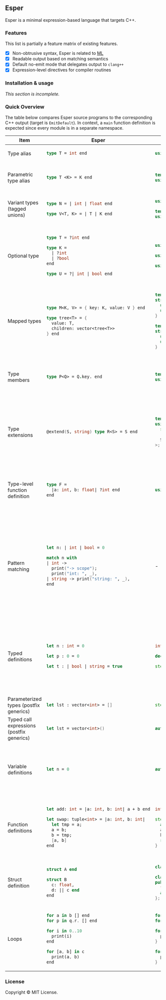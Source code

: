 ## Esper

Esper is a minimal expression-based language that targets C++.

### Features

This list is partially a feature matrix of existing features.

- [x] Non-obtrusive syntax, Esper is related to [ML](<https://en.wikipedia.org/wiki/ML_(programming_language)>)
- [x] Readable output based on matching semantics
- [x] Default no-emit mode that delegates output to `clang++`
- [x] Expression-level directives for compiler routines

### Installation & usage

_This section is incomplete._

### Quick Overview

The table below compares Esper source programs to the corresponding C++ output (target is `EmitDefault`). In context, a `main` function definition is expected since every module is in a separate namespace.

<table><thead>
<tr>
<th>Item</th>
<th>Esper</th>
<th>C++</th>
<th>Description</th>
</tr></thead>
<tbody>

<!-- Type alias -->
<tr>
<td>Type alias</td>
<td>

```fs
type T = int end
```

</td>
<td>

```cpp
using T = int;
```

</td>
<td>

_-_

</td>
</tr>

<!-- Parametric type alias -->
<tr>
<td>Parametric type alias</td>
<td>

```fs
type T <K> = K end
```

</td>
<td>

```cpp
template<typename K>
using T = K;
```

</td>
<td>

_Type parameters are required when instantiating._

</td>
</tr>

<!-- Variant types (tagged unions) -->
<tr>
<td>Variant types (tagged unions)</td>
<td>

```fs
type N = | int | float end

type V<T, K> = | T | K end
```

</td>
<td>

```cpp
using N = std::variant<int, float>;

template<typename T, typename K>
using V = std::variant<T, K>;
```

</td>
<td>

_-_

</td>
</tr>

<!-- Optional type -->
<tr>
<td>Optional type</td>
<td>

```fs
type T = ?int end

type K =
  | ?int
  | ?bool
end

type U = ?| int | bool end
```

</td>
<td>

```cpp
using T = std::optional<int>;

using K = std::variant<std::optional<int>, std::optional<bool>>;

using U = std::optional<std::variant<int, bool>>;
```

</td>
<td>

_Alias of `std::optional`. Wraps type expressions to the right. Variant of optionals is not an optional of variant of types._

</td>
</tr>

<!-- Mapped types -->
<tr>
<td>Mapped types</td>
<td>

```fs
type M<K, V> = { key: K, value: V } end

type tree<T> = {
  value: T,
  children: vector<tree<T>>
} end
```

</td>
<td>

```cpp
template<typename K, typename V>
struct M {
  using key   = K;
  using value = V;
}

template<typename T>
struct tree {
  using value      = T;
  using children   = std::vector<tree<T>>;
}
```

</td>
<td>

_Represents structural definitions that can be passed as signatures in polymorphic functions._

</td>
</tr>

<!-- Type members -->
<tr>
<td>Type members</td>
<td>

```fs
type P<Q> = Q.key. end
```

</td>
<td>

```cpp
template<typename Q>
using P = Q::key;
```

</td>
<td>

_Overloads the `::` syntax when accessing members of type expressions._

</td>
</tr>

<!-- Type extensions -->
<tr>
<td>Type extensions</td>
<td>

```fs
@extend(S, string) type R<S> = S end
```

</td>
<td>

```cpp
template<typename S>
using R = std::enable_if_t<
  std::is_same<
    S, std::string>::value
  S
>;
```

</td>
<td>

_`@extend` modifier required to apply parametric extended types. Ensures fst extends snd or incurs an error without static assertion._

</td>
</tr>

<!-- Type-level function definition -->
<tr>
<td>Type-level function definition</td>
<td>

```fs
type F =
  |a: int, b: float| ?int end
end
```

</td>
<td>

```cpp
using F = std::function<std::optional<int>(int, int)>;
```

</td>
<td>

_Return types are parsed as `type_expr` rule, values are treated as types regardless._

</td>
</tr>

<!-- Pattern matching -->
<tr>
<td>Pattern matching</td>
<td>

```fs
let n: | int | bool = 0

match n with
| int ->
  print("-> scope");
  print("int: ", _),
| string -> print("string: ", _),
end
```

</td>
<td>

_-_

</td>
<td>

_Non-exhaustive matching, inner values captured as the `_` symbol. Requires `std::visit` and decaying inner value to base value types. Ideally, `get_if` and `holds_alternative` are performant but not as rigorous._

</td>
</tr>

<!-- typed variable definitions -->
<tr>
<td>Typed definitions</td>
<td>

```fs
let n : int = 0

let p : 0 = 0

let t : | bool | string = true
```

</td>
<td>

```cpp
int n = 0;

decltype(0) p = 0;

std::variant<bool, std::string> t = true;
```

</td>
<td>

_`Expr::TypedSymbol` represents type identifiers. Tagged unions are variant entries. Literal types are `decltype(T)` which is a non-constraint on the rvalue._

</td>
</tr>

<!-- Parameterized type -->
<tr>
<td>Parameterized types (postfix generics)</td>
<td>

```fs
let lst : vector<int> = []
```

</td>
<td>

```cpp
std::vector<int> lst = {};
```

</td>
<td>

_-_

</td>
</tr>

<!-- typed call expressions -->
<tr>
<td>Typed call expressions (postfix generics)</td>
<td>

```fs
let lst = vector<int>()
```

</td>
<td>

```cpp
auto lst = std::vector<int>();
```

</td>
<td>

_-_

</td>
</tr>

<!-- variable definitions -->
<tr>
<td>Variable definitions</td>
<td>

```fs
let n = 0
```

</td>
<td>

```cpp
auto n = 0;
```

</td>
<td>

_Initialization of a value is expected. Default type is `auto`. Multiple definitions as `Expr::Let` is not allowed._

</td>
</tr>

<!-- function definitions -->
<tr>
<td>Function definitions</td>
<td>

```fs
let add: int = |a: int, b: int| a + b end

let swap: tuple<int> = |a: int, b: int|
  let tmp = a;
  a = b;
  b = tmp;
  [a, b]
end
```

</td>
<td>

```cpp
int add(int a, int b) { return (a + b); }

std::tuple<int> swap(a: int, b: int) {
  auto tmp = a;
  a = b;
  b = tmp;
  return {a, b};
}
```

</td>
<td>

_Required return type is the lvalue. Non-inferred parameter types. Last expression is returned. Multiline expressions are delimited with `;`._

</td>
</tr>

<!-- Struct definition -->
<tr>
<td>Struct definition</td>
<td>

```fs
struct A end

struct B
  c: float,
  d: || c end
end
```

</td>
<td>

```cpp
class A {};

class B {
public:
  float c;
  auto d() { return c; }
};
```

</td>
<td>

_All symbols are public without `@pub`. Structs are classes. Methods are fields with function rvalues._

</td>
</tr>

<!-- Loops -->
<tr>
<td>Loops</td>
<td>

```rust
for a in b [] end
for p in q.r. [] end

for i in 0..10
  print(i)
end

for [a, b] in c
  print(a, b)
end
```

</td>
<td>

```cpp
for (auto a : b) {}
for (auto p : q.r) {}

for (auto i : views::iota(0,10)) {
  print(i);
}

for (auto [a, b] : c) {
  print(a, b);
}
```

</td>
<td>

_-_

</td>
</tr>

</tbody>
</table>

### License

Copyright © MIT License.
